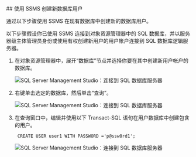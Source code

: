 ##<a name="create-new-database-user-using-ssms"></a> 使用 SSMS 创建新数据库用户

通过以下步骤使用 SSMS 在现有数据库中创建新的数据库用户。

以下步骤假设你已使用 SSMS 连接到对象资源管理器中的 SQL 数据库，并以服务器级主体管理员身份或使用有权创建新用户的用户帐户连接到 SQL 数据库逻辑服务器。

1. 在对象资源管理器中，展开“数据库”节点并选择你要在其中创建新用户帐户的数据库。

     ![SQL Server Management Studio：连接到 SQL 数据库服务器](./media/sql-database-create-new-database-user/sql-database-create-new-database-user-1.png)

2. 右键单击选定的数据库，然后单击“查询”。

     ![SQL Server Management Studio：连接到 SQL 数据库服务器](./media/sql-database-create-new-database-user/sql-database-create-new-database-user-2.png)  

3. 在查询窗口中，编辑并使用以下 Transact-SQL 语句在用户数据库中创建包含的用户。

        CREATE USER user1 WITH PASSWORD ='p@ssw0rd1';

     ![SQL Server Management Studio：连接到 SQL 数据库服务器](./media/sql-database-create-new-database-user/sql-database-create-new-database-user-3.png)  

<!---HONumber=Mooncake_0815_2016-->